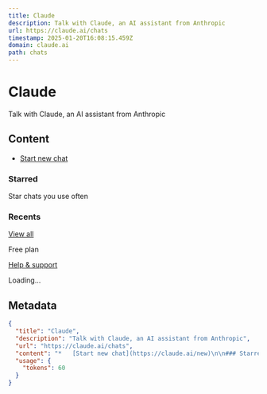 ```yaml
---
title: Claude
description: Talk with Claude, an AI assistant from Anthropic
url: https://claude.ai/chats
timestamp: 2025-01-20T16:08:15.459Z
domain: claude.ai
path: chats
---
```


# Claude


Talk with Claude, an AI assistant from Anthropic


## Content

*   [Start new chat](https://claude.ai/new)

### Starred

Star chats you use often

### Recents

[View all](https://claude.ai/recents)

Free plan

[Help & support](https://support.anthropic.com/en/)

Loading...

## Metadata

```json
{
  "title": "Claude",
  "description": "Talk with Claude, an AI assistant from Anthropic",
  "url": "https://claude.ai/chats",
  "content": "*   [Start new chat](https://claude.ai/new)\n\n### Starred\n\nStar chats you use often\n\n### Recents\n\n[View all](https://claude.ai/recents)\n\nFree plan\n\n[Help & support](https://support.anthropic.com/en/)\n\nLoading...",
  "usage": {
    "tokens": 60
  }
}
```
